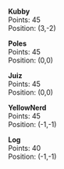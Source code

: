 **Kubby**  
Points: 45  
Position: (3,-2)

**Poles**  
Points: 45  
Position: (0,0)

**Juiz**  
Points: 45  
Position: (0,0)

**YellowNerd**  
Points: 45  
Position: (-1,-1)

**Log**  
Points: 40  
Position: (-1,-1)
